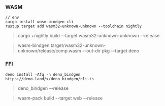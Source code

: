 ### WASM

```
// env
cargo install wasm-bindgen-cli
rustup target add wasm32-unknown-unknown --toolchain nightly
```

> cargo +nightly build --target wasm32-unknown-unknown --release

> wasm-bindgen target/wasm32-unknown-unknown/release/comp.wasm --out-dir pkg --target deno


### FFI

```
deno install -Afq -n deno_bindgen https://deno.land/x/deno_bindgen/cli.ts
```

> deno_bindgen --release 

> wasm-pack build --target web --release